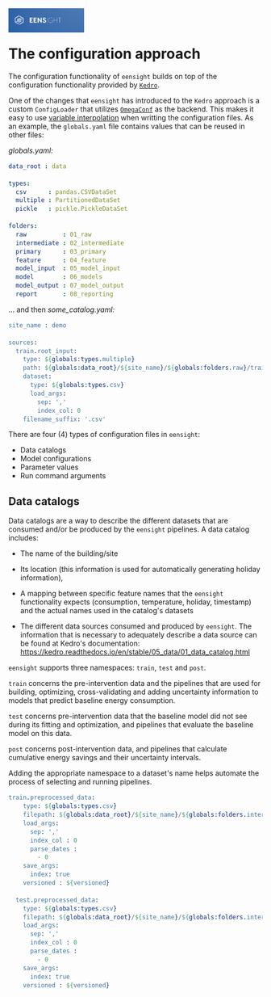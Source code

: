 <img src="https://raw.githubusercontent.com/hebes-io/eensight/master/logo.png" alt="grouped" width="150" align="left"/>
</br></br>

# The configuration approach

The configuration functionality of `eensight` builds on top of the configuration functionality provided by [`Kedro`](https://github.com/quantumblacklabs/kedro). 

One of the changes that `eensight` has introduced to the `Kedro` approach is a custom `ConfigLoader` that utilizes [`OmegaConf`](https://github.com/omry/omegaconf) as the backend. This makes it easy to use [variable interpolation](https://omegaconf.readthedocs.io/en/latest/usage.html#variable-interpolation) when writting the configuration files. As an example, the `globals.yaml` file contains values that can be reused in other files:  

*globals.yaml:*
```yaml
data_root : data

types:
  csv      : pandas.CSVDataSet
  multiple : PartitionedDataSet
  pickle   : pickle.PickleDataSet

folders:
  raw          : 01_raw
  intermediate : 02_intermediate
  primary      : 03_primary
  feature      : 04_feature
  model_input  : 05_model_input
  model        : 06_models
  model_output : 07_model_output
  report       : 08_reporting
```

... and then *some_catalog.yaml:*
```erlang
site_name : demo

sources:
  train.root_input:
    type: ${globals:types.multiple}
    path: ${globals:data_root}/${site_name}/${globals:folders.raw}/train
    dataset:
      type: ${globals:types.csv}
      load_args:
        sep: ','
        index_col: 0
    filename_suffix: '.csv'
```

There are four (4) types of configuration files in `eensight`:

- Data catalogs
- Model configurations
- Parameter values
- Run command arguments

## Data catalogs

Data catalogs are a way to describe the different datasets that are consumed and/or be produced by the `eensight` pipelines. A data catalog includes: 

- The name of the building/site

- Its location (this information is used for automatically generating holiday information),  

- A mapping between specific feature names that the `eensight` functionality expects (consumption, temperature, holiday, timestamp) and the actual names used in the catalog's datasets

- The different data sources consumed and produced by `eensight`. The information that is necessary to adequately describe a data source can be found at Kedro's documentation: https://kedro.readthedocs.io/en/stable/05_data/01_data_catalog.html    

`eensight` supports three namespaces: `train`, `test` and `post`. 

`train` concerns the pre-intervention data and the pipelines that are used for building, optimizing, cross-validating and adding uncertainty information to models that predict baseline energy consumption. 

`test` concerns pre-intervention data that the baseline model did not see during its fitting and optimization, and pipelines that evaluate the baseline model on this data. 

`post` concerns post-intervention data, and pipelines that calculate cumulative energy savings and their uncertainty intervals.

Adding the appropriate namespace to a dataset's name helps automate the process of selecting and running pipelines.

```erlang
train.preprocessed_data:
    type: ${globals:types.csv}
    filepath: ${globals:data_root}/${site_name}/${globals:folders.intermediate}/train/preprocessed.csv
    load_args:
      sep: ','
      index_col : 0
      parse_dates : 
        - 0
    save_args:
      index: true
    versioned : ${versioned}

  test.preprocessed_data:
    type: ${globals:types.csv}
    filepath: ${globals:data_root}/${site_name}/${globals:folders.intermediate}/test/preprocessed.csv
    load_args:
      sep: ','
      index_col : 0
      parse_dates :
        - 0
    save_args:
      index: true
    versioned : ${versioned}
 ```

 
